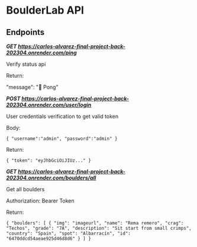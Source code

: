 # BoulderLab API

## Endpoints

**_GET https://carlos-alvarez-final-project-back-202304.onrender.com/ping_**

Verify status api

Return:

"message": "🏓 Pong"

**_POST https://carlos-alvarez-final-project-back-202304.onrender.com/user/login_**

User credentials verification to get valid token

Body:

`{ "username":"admin", "password":"admin" }`

Return:

`{
    "token": "eyJhbGciOiJIUz..."
}`

**_GET https://carlos-alvarez-final-project-back-202304.onrender.com/boulders/all_**

Get all boulders

Authorization: Bearer Token

Return:

`{
    "boulders": [
        {
            "img": "imageurl",
            "name": "Rema remero",
            "crag": "Techos",
            "grade": "7A",
            "description": "Sit start from small crimps",
            "country": "Spain",
            "spot": "Albarracín",
            "id": "6470ddcd54aeae925d46d8d6"
        }
    ]
}`
